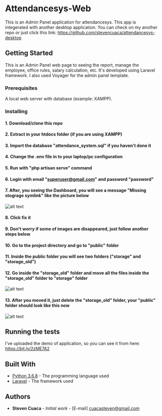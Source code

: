 # Attendancesys-Web

This is an Admin Panel application for attendancesys. This app is integerated with another desktop application. You can check on my another repo or just click this link: https://github.com/stevencuaca/attendancesys-desktop

## Getting Started

This is an Admin Panel web page to seeing the report, manage the employee, office rules, salary calculation, etc. It's developed using Laravel framework. I also used Voyager for the admin panel template.

### Prerequisites

A local web server with database (example: XAMPP).

### Installing

#### 1. Download/clone this repo
#### 2. Extract in your htdocs folder (if you are using XAMPP)
#### 3. Import the database "attendance_system.sql" if you haven't done it
#### 4. Change the .env file in to your laptop/pc configuration
#### 5. Run with "php artisan serve" command
#### 6. Login with email "superuser@gmail.com" and password "password"
#### 7. After, you seeing the Dashboard, you will see a message "Missing stograge symlink" like the picture below
![alt text](https://i.ibb.co/bmr7wBt/Annotation-2020-06-08-170247.png)
#### 8. Click fix it
#### 9. Don't worry if some of images are disappeared, just follow another steps below
#### 10. Go to the project directory and go to "public" folder
#### 11. Inside the public folder you will see two folders ("storage" and "storage_old")
#### 12. Go inside the "storage_old" folder and move all the files inside the "storage_old" folder to "storage" folder
![alt text](https://i.ibb.co/tHZDn8F/Annotation-2020-06-08-172026.png)
#### 13. After you moved it, just delete the "storage_old" folder, your "public" folder should look like this now
![alt text](https://i.ibb.co/j6YYSL2/Annotation-2020-06-08-172103.png)


## Running the tests

I've uploaded the demo of application, so you can see it from here: https://bit.ly/2zME7A2

## Built With

* [Python 3.6.8](https://www.python.org/) - The programming language used
* [Laravel](https://laravel.com/) - The framework used
 

## Authors

* **Steven Cuaca** - *Initial work* - [E-mail] cuacasteven@gmail.com
